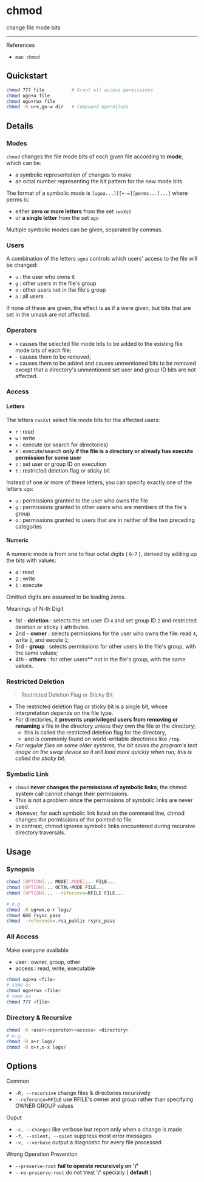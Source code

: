 # chmod

change file mode bits

---

References

- `man chmod`

## Quickstart

```bash
chmod 777 file          # Grant all access permissions
chmod ugo+a file
chmod ugo+rwx file
chmod -R u+x,go-w dir   # Compound operations
```

## Details

### Modes

`chmod` changes the file mode bits of each given file according to **mode**, which can be:

- a symbolic representation of changes to make
- an octal number representing the bit pattern for the new mode bits

The format of a symbolic mode is `[ugoa...][[+-=][perms...]...]` where perms is:

- either **zero or more letters** from the set `rwxXst`
- or **a single letter** from the set `ugo`

Multiple symbolic modes can be given, separated by commas.

### Users

A combination of the letters `ugoa` controls which users' access to the file will be changed:

- `u` : the user who owns it
- `g` : other users in the file's group
- `o` : other users not in the file's group
- `a` : all users

If none of these are given, the effect is as if a were given, but bits that are set in the umask are not affected.

### Operators

- `+` causes the selected file mode bits to be added to the existing file mode bits of each file;
- `-` causes them to be removed;
- `=` causes them to be added and causes unmentioned bits to be removed except that a directory's unmentioned set user and group ID bits are not affected.

### Access

#### Letters

The letters `rwxXst` select file mode bits for the affected users:

- `r` : read
- `w` : write
- `x` : execute (or search for directories)
- `X` : execute/search **only if the file is a directory or already has execute permission for some user**
- `s` : set user or group ID on execution
- `t` : restricted deletion flag or sticky bit

Instead of one or more of these letters, you can specify exactly one of the letters `ugo`:

- `u` : permissions granted to the user who owns the file
- `g` : permissions granted to other users who are members of the file's group
- `o` : permissions granted to users that are in neither of the two preceding categories

#### Numeric

A numeric mode is from one to four octal digits ( `0-7` ), derived by adding up the bits with values:

- `4` : read
- `2` : write
- `1` : execute

Omitted digits are assumed to be leading zeros.

Meanings of N-th Digit

- 1st - **deletion** : selects the set user ID `4` and set group ID `2` and restricted deletion or sticky `1` attributes.
- 2nd - **owner** : selects permissions for the user who owns the file: read `4`, write `2`, and eecute `1`;
- 3rd - **group** : selects permissions for other users in the file's group, with the same values;
- 4th - **others** : for other users** not in the file's group, with the same values.

### Restricted Deletion

> Restricted Deletion Flag or Sticky Bit

- The restricted deletion flag or sticky bit is a single bit, whose interpretation depends on the file type.
- For directories, it **prevents unprivileged users from removing or renaming** a file in the directory unless they own the file or the directory;
    - this is called the restricted deletion flag for the directory,
    - and is commonly found on world-writable directories like `/tmp`.
- _For regular files on some older systems, the bit saves the program's text image on the swap device so it will load more quickly when run; this is called the sticky bit._

### Symbolic Link

- `chmod` **never changes the permissions of symbolic links**; the chmod system call cannot change their permissions.
- This is not a problem since the permissions of symbolic links are never used.
- However, for each symbolic link listed on the command line, chmod changes the permissions of the pointed-to file.
- In contrast, chmod ignores symbolic links encountered during recursive directory traversals.

## Usage

### Synopsis

```bash
chmod [OPTION]... MODE[,MODE]... FILE...
chmod [OPTION]... OCTAL-MODE FILE...
chmod [OPTION]... --reference=RFILE FILE...

# e.g.
chmod -R ug+wx,o-r logs/
chmod 660 rsync_pass
chmod --reference=.rsa_public rsync_pass
```

### All Access

Make everyone available

- user : owner, group, other
- access : read, write, executable

```bash
chmod ugo+a <file>
# same as
chmod ugo+rwx <file>
# same as
chmod 777 <file>
```

### Directory & Recursive

```bash
chmod -R <user><operator><access> <directory>
# e.g.
chmod -R a+r logs/
chmod -R o+r,o-x logs/
```

## Options

Common

- `-R, --recursive` change files & directories recursively
- `--reference=RFILE` use RFILE's owner and group rather than specifying OWNER:GROUP values

Ouput

- `-c, --changes` like verbose but report only when a change is made
- `-f, --silent, --quiet` suppress most error messages
- `-v, --verbose` output a diagnostic for every file processed

Wrong Operation Prevention

- `--preserve-root` **fail to operate recursively on '/'**
- `--no-preserve-root` do not treat '/' specially ( **default** )

